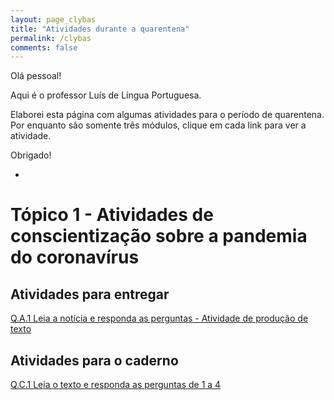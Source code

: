 ```yaml
---
layout: page_clybas
title: "Atividades durante a quarentena"
permalink: /clybas
comments: false
---
```


Olá pessoal!

Aqui é o professor Luís de Língua Portuguesa.

Elaborei esta página com algumas atividades para o período de quarentena. Por enquanto são somente três módulos, clique em cada link para ver a atividade.

Obrigado!

-


# Tópico 1 - Atividades de conscientização sobre a pandemia do coronavírus

## Atividades para entregar

[Q.A.1 Leia a notícia e responda as perguntas - Atividade de produção de texto]({{site.baseurl}}/clybas/qa1)

## Atividades para o caderno

[Q.C.1 Leia o texto e responda as perguntas de 1 a 4]({{site.baseurl}}/clybas/qc1)

